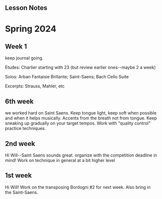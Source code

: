 ## Lesson Notes

# Spring 2024

## Week 1

keep journal going.&#x20;

Etudes: Charlier starting with 23 (but review earlier ones--maybe 2 a week)

Solos: Arban Fantaisie Brillante; Saint-Saens; Bach Cello Suite

Excerpts: Strauss, Mahler, etc

## 6th week

we worked hard on Saint Saens. Keep tongue light, keep soft when possible and when it helps musically. Accents from the breath not from tongue. Keep sneaking up gradually on your target tempos. Work with "quality control" practice techniques.

## 2nd week

Hi Will--Saint Saens sounds great. organize with the competition deadline in mind! Work on technique in general at a bit higher level

## 1st week

Hi Will! Work on the transposing Bordogni #2 for next week. Also bring in the Saint-Saens.